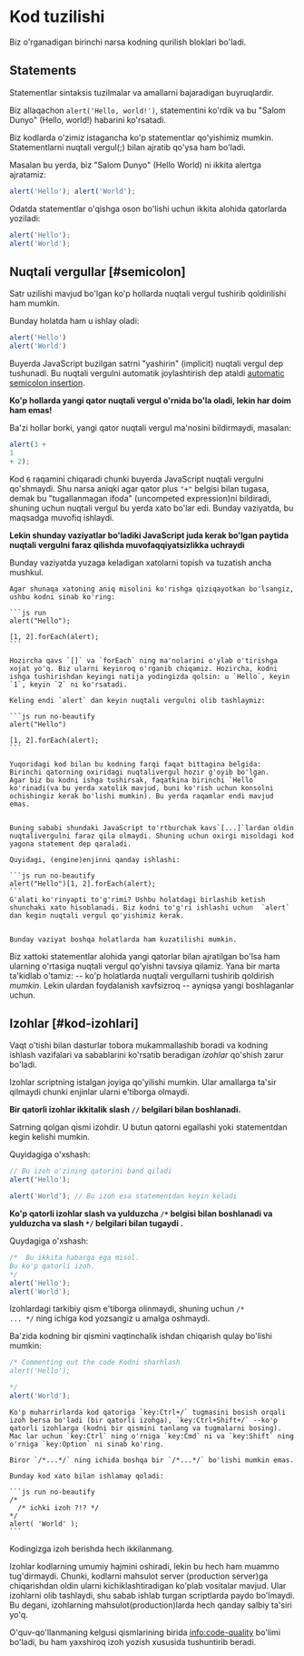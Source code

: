 # Kod tuzilishi

Biz o'rganadigan birinchi narsa kodning qurilish bloklari bo'ladi.
## Statements

Statementlar sintaksis tuzilmalar va amallarni bajaradigan buyruqlardir.

Biz  allaqachon `alert('Hello, world!')`, statementini ko'rdik va bu "Salom Dunyo" (Hello, world!) habarini ko'rsatadi.

Biz kodlarda o'zimiz istagancha ko'p statementlar qo'yishimiz mumkin. Statementlarni nuqtali vergul(;) bilan ajratib qo'ysa ham bo'ladi.

Masalan  bu yerda, biz "Salom Dunyo" (Hello World) ni ikkita alertga ajratamiz:

```js run no-beautify
alert('Hello'); alert('World');
```

Odatda statementlar o'qishga oson bo'lishi uchun ikkita alohida qatorlarda yoziladi:

```js run no-beautify
alert('Hello');
alert('World');
```

## Nuqtali vergullar [#semicolon]

Satr uzilishi mavjud bo'lgan ko'p hollarda nuqtali vergul tushirib qoldirilishi ham mumkin.

Bunday holatda ham u ishlay oladi:

```js run no-beautify
alert('Hello')
alert('World')
```

Buyerda JavaScript buzilgan satrni "yashirin" (implicit) nuqtali vergul dep tushunadi. Bu nuqtali vergulni automatik joylashtirish dep ataldi [automatic semicolon insertion](https://tc39.github.io/ecma262/#sec-automatic-semicolon-insertion).

**Ko'p hollarda yangi qator nuqtali vergul o'rnida bo'la oladi, lekin har doim ham emas!** 

Ba'zi hollar borki, yangi qator nuqtali vergul ma'nosini bildirmaydi, masalan: 

```js run no-beautify
alert(3 +
1
+ 2);
```

Kod `6` raqamini chiqaradi chunki buyerda JavaScript nuqtali vergulni qo'shmaydi. Shu narsa aniqki agar qator plus `"+"` belgisi bilan tugasa, demak bu "tugallanmagan ifoda" (uncompeted expression)ni bildiradi, shuning uchun nuqtali vergul bu yerda xato bo'lar edi. Bunday vaziyatda, bu maqsadga muvofiq ishlaydi. 

**Lekin shunday vaziyatlar bo'ladiki JavaScript juda kerak bo'lgan paytida nuqtali vergulni faraz qilishda muvofaqqiyatsizlikka uchraydi**

Bunday vaziyatda yuzaga keladigan xatolarni topish va tuzatish ancha mushkul.

````smart header="Xatoga misol"
Agar shunaqa xatoning aniq misolini ko'rishga qiziqayotkan bo'lsangiz, ushbu kodni sinab ko'ring:

```js run
alert("Hello");

[1, 2].forEach(alert);
```

Hozircha qavs `[]` va `forEach` ning ma'nolarini o'ylab o'tirishga xojat yo'q. Biz ularni keyinroq o'rganib chiqamiz. Hozircha, kodni ishga tushirishdan keyingi natija yodingizda qolsin: u `Hello`, keyin `1`, keyin `2` ni ko'rsatadi.

Keling endi `alert` dan keyin nuqtali vergulni olib tashlaymiz:   

```js run no-beautify
alert("Hello")

[1, 2].forEach(alert);
```

Yuqoridagi kod bilan bu kodning farqi faqat bittagina belgida: Birinchi qatorning oxiridagi nuqtalivergul hozir g'oyib bo'lgan.
Agar biz bu kodni ishga tushirsak, faqatkina birinchi `Hello` ko'rinadi(va bu yerda xatolik mavjud, buni ko'rish uchun konsolni ochishingiz kerak bo'lishi mumkin). Bu yerda raqamlar endi mavjud emas.


Buning sababi shundaki JavaScript to'rtburchak kavs`[...]`lardan oldin nuqtalivergulni faraz qila olmaydi. Shuning uchun oxirgi misoldagi kod yagona statement dep qaraladi.

Quyidagi, (engine)enjinni qanday ishlashi:

```js run no-beautify
alert("Hello")[1, 2].forEach(alert);
```
G'alati ko'rinyapti to'g'rimi? Ushbu holatdagi birlashib ketish shunchaki xato hisoblanadi. Biz kodni to'g'ri ishlashi uchun  `alert` dan kegin nuqtali vergul qo'yishimiz kerak.


Bunday vaziyat boshqa holatlarda ham kuzatilishi mumkin. 
````

Biz xattoki statementlar alohida yangi qatorlar bilan ajratilgan bo'lsa ham ularning o'rtasiga nuqtali vergul qo'yishni tavsiya qilamiz. Yana bir marta ta'kidlab o'tamiz: -- ko'p holatlarda nuqtali vergullarni tushirib qoldirish *mumkin*. Lekin ulardan foydalanish xavfsizroq -- ayniqsa yangi boshlaganlar uchun.


## Izohlar [#kod-izohlari]

Vaqt o'tishi bilan dasturlar tobora mukammallashib  boradi va kodning ishlash vazifalari va sabablarini ko'rsatib beradigan *izohlar* qo'shish zarur bo'ladi.

Izohlar scriptning istalgan joyiga qo'yilishi mumkin. Ular amallarga ta'sir qilmaydi chunki enjinlar ularni e'tiborga olmaydi.

**Bir qatorli izohlar ikkitalik slash  `//` belgilari bilan boshlanadi.**

Satrning qolgan qismi izohdir. U butun qatorni egallashi yoki statementdan kegin kelishi mumkin. 

Quyidagiga o'xshash:
```js run
// Bu izoh o'zining qatorini band qiladi
alert('Hello');

alert('World'); // Bu izoh esa statementdan keyin keladi
```

**Ko'p qatorli izohlar slash va yulduzcha  <code>/&#42;</code> belgisi bilan boshlanadi va yulduzcha va slash <code>&#42;/</code> belgilari bilan tugaydi .**

Quydagiga o'xshash:

```js run
/*  Bu ikkita habarga ega misol.
Bu ko'p qatorli izoh. 
*/
alert('Hello');
alert('World');
```

Izohlardagi tarkibiy qism e'tiborga olinmaydi, shuning uchun <code>/&#42; ... &#42;/</code> ning ichiga kod yozsangiz u amalga oshmaydi.

Ba'zida kodning bir qismini vaqtinchalik ishdan chiqarish qulay bo'lishi mumkin:

```js run
/* Commenting out the code Kodni sharhlash
alert('Hello');

*/
alert('World');
```

```smart header="Use hotkeys!"
Ko'p muharrirlarda kod qatoriga `key:Ctrl+/` tugmasini bosish orqali izoh bersa bo'ladi (bir qatorli izohga), `key:Ctrl+Shift+/` --ko'p qatorli izohlarga (kodni bir qismini tanlang va tugmalarni bosing). Mac lar uchun `key:Ctrl` ning o'rniga `key:Cmd` ni va `key:Shift` ning o'rniga `key:Option` ni sinab ko'ring. 
```

````Ogohlantiruvchi header = "Ichki izohlar qo'llab quvvatlanmaydi!"
Biror `/*...*/` ning ichida boshqa bir `/*...*/` bo'lishi mumkin emas.

Bunday kod xato bilan ishlamay qoladi:

```js run no-beautify
/*
  /* ichki izoh ?!? */
*/
alert( 'World' );
```
````

Kodingizga izoh berishda hech ikkilanmang.

Izohlar kodlarning umumiy hajmini oshiradi, lekin bu hech ham muammo tug'dirmaydi. Chunki, kodlarni mahsulot server (production server)ga chiqarishdan oldin ularni kichiklashtiradigan ko'plab vositalar mavjud. Ular izohlarni olib tashlaydi, shu sabab ishlab turgan scriptlarda paydo bo'lmaydi. Bu degani, izohlarning mahsulot(production)larda hech qanday salbiy ta'siri yo'q. 

O'quv-qo'llanmaning kelgusi qismlarining birida <info:code-quality> bo'limi bo'ladi, bu ham yaxshiroq izoh yozish xususida tushuntirib beradi. 
